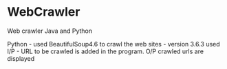 # WebCrawler
Web crawler Java and Python


Python - used BeautifulSoup4.6 to crawl the web sites
       - version 3.6.3 used
I/P - URL to be crawled is added in the program.
O/P crawled urls are displayed
